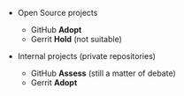 
  - Open Source projects
    - GitHub **Adopt**
    - Gerrit **Hold** (not suitable)


  - Internal projects (private repositories)
    - GitHub **Assess** (still a matter of debate)
    - Gerrit **Adopt**
